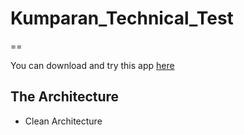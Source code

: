 # Kumparan_Technical_Test
==

You can download and try this app [here](https://drive.google.com/file/d/1f61H5Okxe7-DrZMChyr_0yUMfKGk2X6Q/view?usp=sharing)        

The Architecture
--
- Clean Architecture
